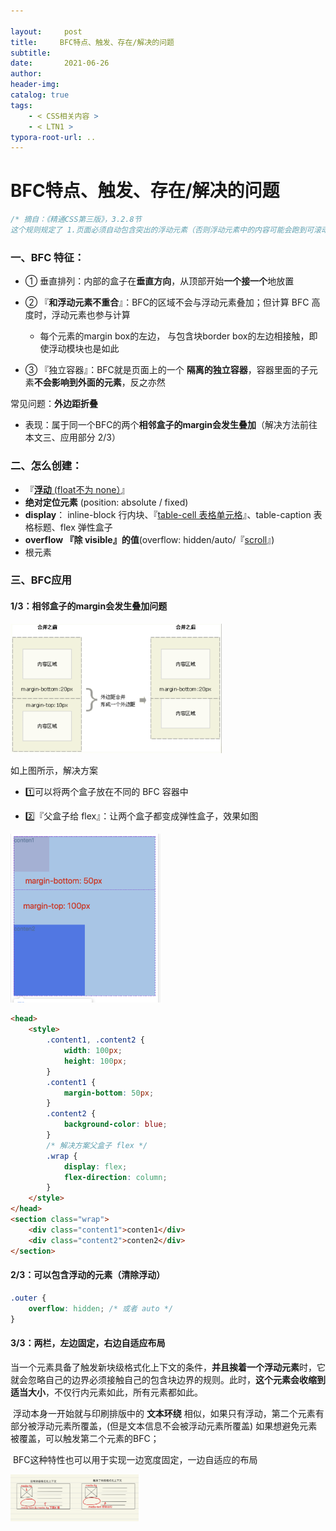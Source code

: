 ```yaml
---

layout:     post
title:     BFC特点、触发、存在/解决的问题
subtitle:  
date:       2021-06-26
author:     
header-img: 
catalog: true
tags:
    - < CSS相关内容 >
    - < LTN1 >
typora-root-url: ..
---
```



# BFC特点、触发、存在/解决的问题

```css
/* 摘自：《精通CSS第三版》，3.2.8节
这个规则规定了 1.页面必须自动包含突出的浮动元素（否则浮动元素中的内容可能会跑到可滚动区域之外），2. 而且所有块级盒子的左边界默认与包含块的左边界对齐。 */
```

### 一、BFC 特征：

- ① 垂直排列：内部的盒子在**垂直方向**，从顶部开始**一个接一个**地放置
- ② 『**和浮动元素不重合**』：BFC的区域不会与浮动元素叠加；但计算 BFC 高度时，浮动元素也参与计算
    - 每个元素的margin box的左边， 与包含块border box的左边相接触，即使浮动模块也是如此

- ③ 『独立容器』：BFC就是页面上的一个 **隔离的独立容器**，容器里面的子元素**不会影响到外面的元素**，反之亦然

常见问题：**外边距折叠**

- 表现：属于同一个BFC的两个**相邻盒子的margin会发生叠加**（解决方法前往本文三、应用部分 2/3）

    

### 二、怎么创建：

- 『<u>**浮动** (float不为 none）</u>』
- **绝对定位元素** (position: absolute / fixed)
- **display**： inline-block 行内块、『<u>table-cell 表格单元格</u>』、table-caption 表格标题、flex 弹性盒子
- **overflow 『除 visible』的值**(overflow: hidden/auto/『<u>scroll</u>』)
- 根元素



### 三、BFC应用

#### 1/3：相邻盒子的margin会发生叠加问题

<img src="/../img/assets_2019/image-20210619154739203.png" alt="image-20210619154739203" style="zoom:33%;" />

如上图所示，解决方案

- 1️⃣可以将两个盒子放在不同的 BFC 容器中

- 2️⃣『父盒子给 flex』：让两个盒子都变成弹性盒子，效果如图

<img src="/../img/assets_2019/image-20210619160047566.png" alt="image-20210619160047566" style="zoom:33%;" />

```html
<head>
    <style>
        .content1, .content2 {
            width: 100px;
            height: 100px;
        }
        .content1 {
            margin-bottom: 50px;
        }
        .content2 {
            background-color: blue;
        }
        /* 解决方案父盒子 flex */
        .wrap {
            display: flex;
            flex-direction: column;
        }
    </style>
</head>
<section class="wrap">
    <div class="content1">conten1</div>
    <div class="content2">conten2</div>
</section>
```

#### 2/3：可以包含浮动的元素（清除浮动）

```css
.outer {
	overflow: hidden; /* 或者 auto */
}
```

#### 3/3：两栏，左边固定，右边自适应布局

​	当一个元素具备了触发新块级格式化上下文的条件，**并且挨着一个浮动元素**时，它就会忽略自己的边界必须接触自己的包含块边界的规则。此时，**这个元素会收缩到适当大小**，不仅行内元素如此，所有元素都如此。

​	浮动本身一开始就与印刷排版中的 **文本环绕** 相似，如果只有浮动，第二个元素有部分被浮动元素所覆盖，(但是文本信息不会被浮动元素所覆盖) 如果想避免元素被覆盖，可以触发第二个元素的BFC；

​	BFC这种特性也可以用于实现一边宽度固定，一边自适应的布局

<img src="/../img/assets_2019/1575985045757.png" style="zoom:20%;" />

#### 
